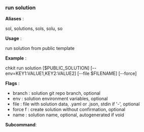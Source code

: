 
### run solution

**Aliases**   :

sol, solutions, sols, solu, so

**Usage**     :

run solution from public template

**Example**   :

chkit run solution [$PUBLIC_SOLUTION] [--env=KEY1:VALUE1,KEY2:VALUE2] [--file $FILENAME] [--force]

**Flags**     :

  + branch  : solution git repo branch, optional
  + env  : solution environment variables, optional
  + file  : file with solution data, .yaml or .json, stdin if '-', optional
  + force f : create solution without confirmation, optional
  + name  : solution name, optional, autogenerated if void
  

**Subcommand**:

  

